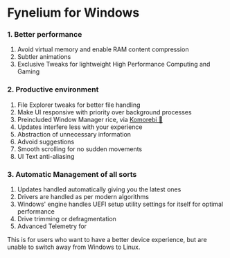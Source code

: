 # Fynelium for Windows

### 1. Better performance
1. Avoid virtual memory and enable RAM content compression
2. Subtler animations
3. Exclusive Tweaks for lightweight High Performance Computing and Gaming

### 2. Productive environment
1. File Explorer tweaks for better file handling
2. Make UI responsive with priority over background processes
3. Preincluded Window Manager rice, via [Komorebi 🍉](https://lgug2z.github.io/komorebi/)
4. Updates interfere less with your experience
5. Abstraction of unnecessary information
6. Advoid suggestions
7. Smooth scrolling for no sudden movements
8. UI Text anti-aliasing

### 3. Automatic Management of all sorts
1. Updates handled automatically giving you the latest ones
2. Drivers are handled as per modern algorithms
3. Windows' engine handles UEFI setup utility settings for itself for optimal performance
4. Drive trimming or defragmentation
5. Advanced Telemetry for 

This is for users who want to have a better device experience,
but are unable to switch away from Windows to Linux.
